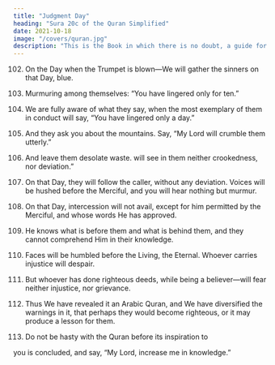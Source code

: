 ```yaml
---
title: "Judgment Day"
heading: "Sura 20c of the Quran Simplified"
date: 2021-10-18
image: "/covers/quran.jpg"
description: "This is the Book in which there is no doubt, a guide for the righteous."
---
```



<!-- 100. Whoever turns away from it will carry on the Day of Resurrection a burden.
101. Abiding therein forever. And wretched is
their burden on the Day of Resurrection. -->

102. On the Day when the Trumpet is blown—We will gather the sinners on that Day, blue.

103. Murmuring among themselves: “You have lingered only for ten.”

104. We are fully aware of what they say, when the most exemplary of them in conduct will
say, “You have lingered only a day.”

105. And they ask you about the mountains. Say, “My Lord will crumble them utterly.”

106. And leave them desolate waste. 
will see in them neither crookedness,
nor deviation.”

108. On that Day, they will follow the caller, without any deviation. Voices will be hushed
before the Merciful, and you will hear nothing but murmur.

109. On that Day, intercession will not avail,
except for him permitted by the Merciful, and
whose words He has approved.

110. He knows what is before them and what is behind them, and they cannot comprehend
Him in their knowledge.

111. Faces will be humbled before the Living, the Eternal. Whoever carries injustice will
despair.

112. But whoever has done righteous deeds, while being a believer—will fear neither injustice, nor grievance.

113. Thus We have revealed it an Arabic Quran, and We have diversified the warnings
in it, that perhaps they would become righteous, or it may produce a lesson for them.

114. <!-- Exalted is Allah, the True King. --> Do not be hasty with the Quran before its inspiration to
you is concluded, and say, “My Lord, increase me in knowledge.”

<!-- 107. You And We covenanted with Adam before, but he forgot, and We found in him no resolve.

{{< s v="116" >}} When We said to the angels, “Bow down to Adam.” They bowed down, except
for Satan; he refused.

117. We said, “O Adam, this is an enemy to you and to your wife. So do not let him make you
leave the Garden, for then you will suffer.

118. In it you will never go hungry, nor be naked.

119. Nor will you be thirsty in it, nor will you swelter.”
120. But Satan whispered to him. He said, “O Adam, shall I show you the Tree of Immor-
tality, and a kingdom that never decays?”

121. And so they ate from it; whereupon their bodies became visible to them, and they
started covering themselves with the leaves of the Garden. Thus Adam disobeyed his Lord,
and fell.

122. But then his Lord recalled him, and pardoned him, and guided him.

123. He said, “Go down from it, altogether; some of you enemies of some others. But
whenever guidance comes to you from Me, 
whoever follows My guidance, will not go
astray, nor suffer.

124. But whoever turns away from My Reminder, for him is a confined life. And We
will raise him on the Day of Resurrection
blind.”

125. He will say, “My Lord, why did You raise me blind, though I was seeing?”

126. He will say, “Just as Our revelations came to you, and you forgot them, today you will
be forgotten.”

127. Thus We recompense him who trans-
gresses and does not believe in the revelations
of his Lord. The punishment of the Hereafter is more severe, and more lasting.

128. Is it not instructive to them, how many generations before them We destroyed, in whose settlements they walk? Surely in that
are signs for people of understanding.

129. Were it not for a word that issued from
your Lord, the inevitable would have hap-
pened, but there is an appointed term.

130. So bear patiently what they say, and celebrate the praises of your Lord before the ris-
ing of the sun, and before its setting. And during the hours of the night glorify Him,
and at the borders of the day, that you may be satisfied.

131. And do not extend your glance towards
what We have given some classes of them to
enjoy—the splendor of the life of this world—
that We may test them thereby. Your Lord’s
provision is better, and more lasting. -->

<!-- 132. And exhort your people to pray, and pa-
tiently adhere to it. We ask of you no suste-
nance, but it is We who sustain you. The good
ending is that for righteousness. -->

<!-- 133. They say, “Why does he not bring us a miracle from his Lord?” Were they not given enough miracles in the former scriptures?

134. Had We destroyed them with a punishment before him, they would have said, “Our Lord, if only You had sent us a messenger, we
would have followed Your revelations before we were humiliated and disgraced.”

135. Say, “Everybody is waiting, so wait. You
will know who the people of the straight path
are, and who is rightly-guided.
 -->